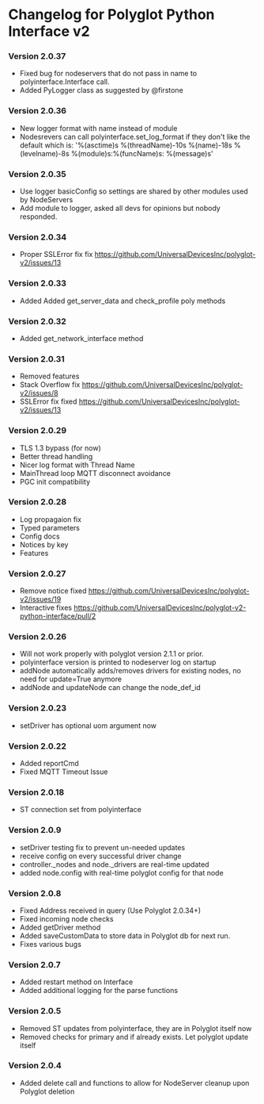 # __Changelog for Polyglot Python Interface v2__

### Version 2.0.37
- Fixed bug for nodeservers that do not pass in name to polyinterface.Interface call.
- Added PyLogger class as suggested by @firstone

### Version 2.0.36
- New logger format with name instead of module
- Nodesrevers can call polyinterface.set_log_format if they don't like the default which is:
  '%(asctime)s %(threadName)-10s %(name)-18s %(levelname)-8s %(module)s:%(funcName)s: %(message)s'

### Version 2.0.35
- Use logger basicConfig so settings are shared by other modules used by NodeServers
- Add module to logger, asked all devs for opinions but nobody responded.

### Version 2.0.34
* Proper SSLError fix fix https://github.com/UniversalDevicesInc/polyglot-v2/issues/13

### Version 2.0.33
* Added Added get_server_data and check_profile poly methods

### Version 2.0.32
* Added get_network_interface method

### Version 2.0.31
* Removed features
* Stack Overflow fix https://github.com/UniversalDevicesInc/polyglot-v2/issues/8
* SSLError fix fixed https://github.com/UniversalDevicesInc/polyglot-v2/issues/13

### Version 2.0.29
* TLS 1.3 bypass (for now)
* Better thread handling
* Nicer log format with Thread Name
* MainThread loop MQTT disconnect avoidance
* PGC init compatibility

### Version 2.0.28
* Log propagaion fix
* Typed parameters
* Config docs
* Notices by key
* Features

### Version 2.0.27
* Remove notice fixed https://github.com/UniversalDevicesInc/polyglot-v2/issues/19
* Interactive fixes https://github.com/UniversalDevicesInc/polyglot-v2-python-interface/pull/2

### Version 2.0.26
* Will not work properly with polyglot version 2.1.1 or prior.
* polyinterface version is printed to nodeserver log on startup
* addNode automatically adds/removes drivers for existing nodes, no need for update=True anymore
* addNode and updateNode can change the node_def_id

### Version 2.0.23
* setDriver has optional uom argument now

### Version 2.0.22
* Added reportCmd
* Fixed MQTT Timeout Issue

### Version 2.0.18
* ST connection set from polyinterface

### Version 2.0.9
* setDriver testing fix to prevent un-needed updates
* receive config on every successful driver change
* controller.\_nodes and node.\_drivers are real-time updated
* added node.config with real-time polyglot config for that node

### Version 2.0.8
* Fixed Address received in query (Use Polyglot 2.0.34+)
* Fixed incoming node checks
* Added getDriver method
* Added saveCustomData to store data in Polyglot db for next run.
* Fixes various bugs

### Version 2.0.7
* Added restart method on Interface
* Added additional logging for the parse functions

### Version 2.0.5
* Removed ST updates from polyinterface, they are in Polyglot itself now
* Removed checks for primary and if already exists. Let polyglot update itself

### Version 2.0.4
* Added delete call and functions to allow for NodeServer cleanup upon Polyglot deletion

